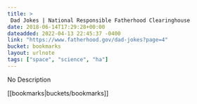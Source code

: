 ```yaml
---
title: > 
 Dad Jokes | National Responsible Fatherhood Clearinghouse
date: 2018-06-14T17:29:28+00:00
dateadded: 2022-04-13 22:45:37 -0400
link: "https://www.fatherhood.gov/dad-jokes?page=4"
bucket: bookmarks
layout: urlnote
tags: ["space", "science", "ha"]
--- 
```

No Description
 <!-- end excerpt --> 
<div class='bucket'>[[bookmarks|buckets/bookmarks]]</div> 

